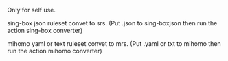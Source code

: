 Only for self use.

sing-box json ruleset convet to srs.
(Put .json to sing-boxjson then run the action sing-box converter)

mihomo yaml or text ruleset convet to mrs.
(Put .yaml or txt to mihomo then run the action mihomo converter)
